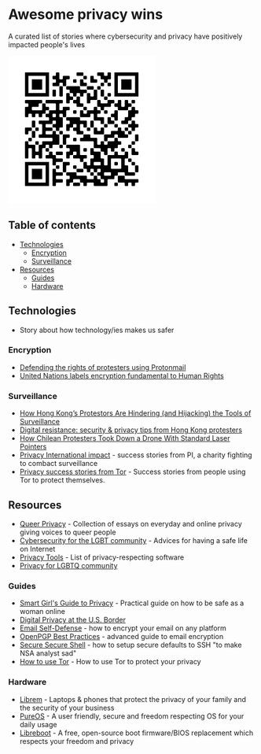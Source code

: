 # Awesome privacy wins
A curated list of stories where cybersecurity and privacy have positively impacted people's lives

![QR Code](https://github.com/lzmartinico/awesome-privacy-wins/raw/master/qr.png)

## Table of contents
  - [Technologies](#technologies)
    - [Encryption](#encryption)
    - [Surveillance](#surveillance)
  - [Resources](#resources)
    - [Guides](#guides)
    - [Hardware](#hardware)
    

## Technologies

* Story about how technology/ies makes us safer


### Encryption

* [Defending the rights of protesters using Protonmail](https://protonmail.com/blog/protesters-free-speech/)
* [United Nations labels encryption fundamental to Human Rights](https://www.ohchr.org/EN/NewsEvents/Pages/HRencryptionanonymityinadigitalage.aspx)

### Surveillance
- [How Hong Kong’s Protestors Are Hindering (and Hijacking) the Tools of Surveillance](https://gizmodo.com/how-hong-kong-s-protestors-are-hindering-and-hijacking-1836732933)
- [Digital resistance: security & privacy tips from Hong Kong protesters](https://medium.com/crypto-punks/digital-resistance-security-privacy-tips-from-hong-kong-protesters-37ff9ef73129)
- [How Chilean Protesters Took Down a Drone With Standard Laser Pointers](https://www.nextgov.com/emerging-tech/2019/11/how-chilean-protesters-took-down-drone-standard-laser-pointers/161288/)
- [Privacy International impact](https://privacyinternational.org/impact) - success stories from PI, a charity fighting to combact surveillance
- [Privacy success stories from Tor](https://blog.torproject.org/how-has-tor-helped-you-send-us-your-story) - Success stories from people using Tor to protect themselves.
## Resources
- [Queer Privacy](https://leanpub.com/queerprivacy) - Collection of essays on everyday and online privacy giving voices to queer people
- [Cybersecurity for the LGBT community](https://www.lgbttech.org/cybersecurity) - Advices for having a safe life on Internet
- [Privacy Tools](https://www.privacytools.io/) - List of privacy-respecting software
- [Privacy for LGBTQ community](https://www.circadence.com/blog/cyber-security-and-the-lgbtqia-community/)

### Guides
 
 - [Smart Girl's Guide to Privacy](https://nostarch.com/smartgirlsguide) - Practical guide on how to be safe as a woman online
 - [Digital Privacy at the U.S. Border](https://www.eff.org/wp/digital-privacy-us-border-2017)
 - [Email Self-Defense](https://emailselfdefense.fsf.org/en/) - how to encrypt your email on any platform
 - [OpenPGP Best Practices](https://riseup.net/en/security/message-security/openpgp/gpg-best-practices) - advanced guide to email encryption
 - [Secure Secure Shell](https://stribika.github.io/2015/01/04/secure-secure-shell.html) - how to setup secure defaults to SSH "to make NSA analyst sad"
 - [How to use Tor](https://www.techradar.com/uk/how-to/how-to-protect-your-privacy-online-with-tor-browser-improve-your-security-and-stay-anonymous) - How to use Tor to protect your privacy

### Hardware

- [Librem](https://puri.sm/) - Laptops & phones that protect the privacy of your family and the security of your business
- [PureOS](https://pureos.net/) - A user friendly, secure and freedom respecting OS for your daily usage
- [Libreboot](https://libreboot.org/) - A free, open-source boot firmware/BIOS replacement which respects your freedom and privacy
